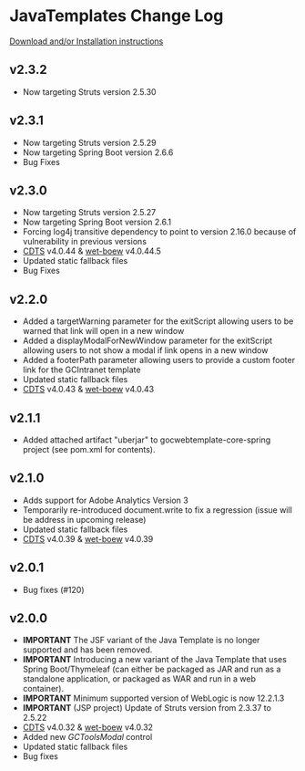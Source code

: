 # JavaTemplates Change Log

[Download and/or Installation instructions](https://gccode.ssc-spc.gc.ca/iitb-dgiit/sds/GOCWebTemplates/JavaTemplates/wikis/Documentation/Installation)

## v2.3.2

- Now targeting Struts version 2.5.30

## v2.3.1

- Now targeting Struts version 2.5.29
- Now targeting Spring Boot version 2.6.6
- Bug Fixes

## v2.3.0

- Now targeting Struts version 2.5.27
- Now targeting Spring Boot version 2.6.1
- Forcing log4j transitive dependency to point to version 2.16.0 because of vulnerability in previous versions
- [CDTS](https://gccode.ssc-spc.gc.ca/iitb-dgiit/nw-ws/sgdc-cdts) v4.0.44 & [wet-boew](https://github.com/wet-boew/wet-boew) v4.0.44.5
- Updated static fallback files
- Bug Fixes

## v2.2.0

- Added a targetWarning parameter for the exitScript allowing users to be warned that link will open in a new window
- Added a displayModalForNewWindow parameter for the exitScript allowing users to not show a modal if link opens in a new window
- Added a footerPath parameter allowing users to provide a custom footer link for the GCIntranet template
- Updated static fallback files
- [CDTS](https://gccode.ssc-spc.gc.ca/iitb-dgiit/nw-ws/sgdc-cdts) v4.0.43 & [wet-boew](https://github.com/wet-boew/wet-boew) v4.0.43

## v2.1.1

- Added attached artifact "uberjar" to gocwebtemplate-core-spring project (see pom.xml for contents).

## v2.1.0

- Adds support for Adobe Analytics Version 3
- Temporarily re-introduced document.write to fix a regression (issue will be address in upcoming release)
- Updated static fallback files
- [CDTS](https://gccode.ssc-spc.gc.ca/iitb-dgiit/nw-ws/sgdc-cdts) v4.0.39 & [wet-boew](https://github.com/wet-boew/wet-boew) v4.0.39

## v2.0.1

- Bug fixes (#120)

## v2.0.0

* **IMPORTANT** The JSF variant of the Java Template is no longer supported and has been removed.
* **IMPORTANT** Introducing a new variant of the Java Template that uses Spring Boot/Thymeleaf (can either be packaged as JAR and run as a standalone application, or packaged as WAR and run in a web container).
* **IMPORTANT** Minimum supported version of WebLogic is now 12.2.1.3
* **IMPORTANT** (JSP project) Update of Struts version from 2.3.37 to 2.5.22
* [CDTS](https://gccode.ssc-spc.gc.ca/iitb-dgiit/nw-ws/sgdc-cdts) v4.0.32 & [wet-boew](https://github.com/wet-boew/wet-boew) v4.0.32
* Added new *GCToolsModal* control
* Updated static fallback files
* Bug fixes
